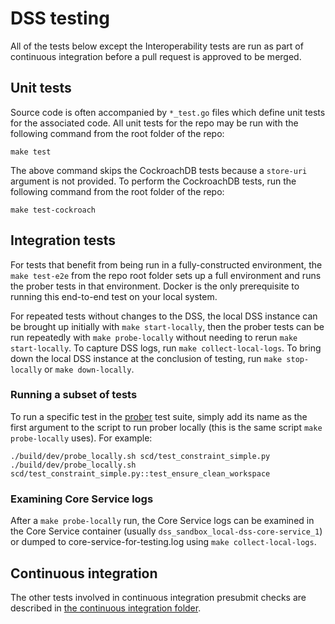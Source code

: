 # DSS testing

All of the tests below except the Interoperability tests are run as part of
continuous integration before a pull request is approved to be merged.

## Unit tests
Source code is often accompanied by `*_test.go` files which define unit tests
for the associated code.  All unit tests for the repo may be run with the
following command from the root folder of the repo:
```shell script
make test
```
The above command skips the CockroachDB tests because a `store-uri` argument is
 not provided.  To perform the CockroachDB tests, run the following command
 from the root folder of the repo:
```shell script
make test-cockroach
```

## Integration tests
For tests that benefit from being run in a fully-constructed environment, the
`make test-e2e` from the repo root folder sets up a full environment and runs
the prober tests in that environment.  Docker is the only  prerequisite to
running this end-to-end test on your local system.

For repeated tests without changes to the DSS, the local DSS instance can be
brought up initially with `make start-locally`, then the prober tests can be run
repeatedly with `make probe-locally` without needing to rerun
`make start-locally`.  To capture DSS logs, run `make collect-local-logs`.  To
bring down the local DSS instance at the conclusion of testing, run
`make stop-locally` or `make down-locally`.

### Running a subset of tests
To run a specific test in the [prober](../monitoring/prober) test suite,
simply add its name as the first argument to the script to run prober locally
(this is the same script `make probe-locally` uses).  For example:
```shell script
./build/dev/probe_locally.sh scd/test_constraint_simple.py
./build/dev/probe_locally.sh scd/test_constraint_simple.py::test_ensure_clean_workspace
```

### Examining Core Service logs
After a `make probe-locally` run, the Core Service logs can be examined in the
Core Service container (usually `dss_sandbox_local-dss-core-service_1`) or
dumped to core-service-for-testing.log using `make collect-local-logs`.

## Continuous integration
The other tests involved in continuous integration presubmit checks are
described in [the continuous integration folder](../.github/workflows/CI.md).
